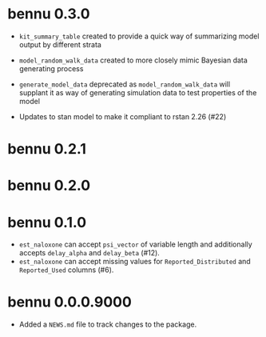 # bennu 0.3.0

* `kit_summary_table` created to provide a quick way of summarizing model 
output by different strata

* `model_random_walk_data` created to more closely mimic Bayesian data 
generating process

* `generate_model_data` deprecated as `model_random_walk_data` will supplant it
as way of generating simulation data to test properties of the model

* Updates to stan model to make it compliant to rstan 2.26 (#22)

# bennu 0.2.1

# bennu 0.2.0

# bennu 0.1.0

* `est_naloxone` can accept `psi_vector` of variable length and additionally
accepts `delay_alpha` and `delay_beta` (#12).
* `est_naloxone` can accept missing values for `Reported_Distributed` and
`Reported_Used` columns (#6).

# bennu 0.0.0.9000

* Added a `NEWS.md` file to track changes to the package.
